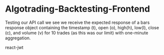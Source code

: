 # Algotrading-Backtesting-Frontend

Testing our API call we see we receive the expected response of a bars response object containing the timestamp (t), open (o), high(h), low(l), close (c), and volume (v) for 10 trades (as this was our limit) with one-minute aggregation.

react-jwt
